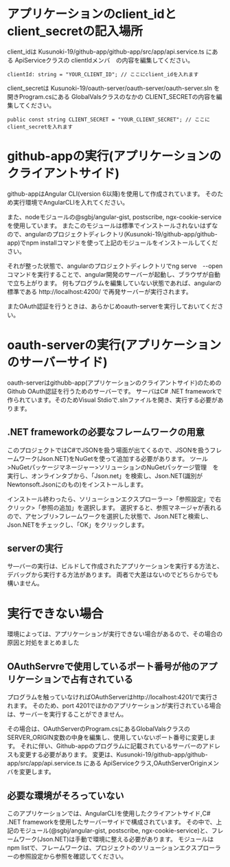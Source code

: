 # アプリケーションのclient_idとclient_secretの記入場所

client_idは Kusunoki-19/github-app/github-app/src/app/api.service.ts にある ApiServiceクラスの clientIdメンバ　の内容を編集してください。
```
clientId: string = "YOUR_CLIENT_ID"; // ここにclient_idを入れます
```


client_secretは Kusunoki-19/oauth-server/oauth-server/oauth-server.sln を開きProgram.csにある GlobalValsクラスのなかの CLIENT_SECRETの内容を編集してください。
```
public const string CLIENT_SECRET = "YOUR_CLIENT_SECRET"; // ここにclient_secretを入れます
```

# github-appの実行(アプリケーションのクライアントサイド)

github-appはAngular CLI(version 6以降)を使用して作成されています。
そのため実行環境でAngularCLIを入れてください。

また、nodeモジュールの@sgbj/angular-gist, postscribe, ngx-cookie-service を使用しています。
またこのモジュールは標準でインストールされないはずなので、angularのプロジェクトディレクトリ(Kusunoki-19/github-app/github-app)でnpm installコマンドを使って上記のモジュールをインストールしてください。

それが整った状態で、angularのプロジェクトディレクトリでng serve　--openコマンドを実行することで、angular開発のサーバーが起動し、ブラウザが自動で立ち上がります。
何もプログラムを編集していない状態であれば、angularの標準である http://localhost:4200/ で再発サーバーが実行されます。

またOAuth認証を行うときは、あらかじめoauth-serverを実行しておいてください。

# oauth-serverの実行(アプリケーションのサーバーサイド)

oauth-serverはgithubb-app(アプリケーションのクライアントサイド)のためのGithub OAuth認証を行うためのサーバーです。
サーバはC# .NET frameworkで作られています。そのためVisual Stdioで.slnファイルを開き、実行する必要があります。

## .NET frameworkの必要なフレームワークの用意

このプロジェクトではC#でJSONを扱う場面が出てくるので、JSONを扱うフレームワーク(Json.NET)をNuGetを使って追加する必要があります。
ツール>NuGetパッケージマネージャー>ソリューションのNuGetパッケージ管理　を実行し、オンラインタブから、「Json.net」を検索し、Json.NET(識別がNewtonsoft.Jsonにのもの)をインストールします。

インストール終わったら、ソリューションエクスプローラー>「参照設定」で右クリック>「参照の追加」を選択します。
選択すると、参照マネージャが表れるので、アセンブリ>フレームワークを選択した状態で、Json.NETと検索し、Json.NETをチェックし、「OK」をクリックします。

## serverの実行

サ―バーの実行は、ビルドして作成されたアプリケーションを実行する方法と、デバッグから実行する方法があります。
両者で大差はないのでどちらからでも構いません。


# 実行できない場合

環境によっては、アプリケーションが実行できない場合があるので、その場合の原因と対処をまとめました　

## OAuthServreで使用しているポート番号が他のアプリケーションで占有されている

プログラムを触っていなければOAuthServerはhttp://localhost:4201/で実行されます。
そのため、port 4201でほかのアプリケーションが実行されている場合は、サーバーを実行することができません。

その場合は、OAuthServerのProgram.csにあるGlobalValsクラスのSERVER_ORIGIN変数の中身を編集し、使用していないポート番号に変更します。
それに伴い、Github-appのプログラムに記載されているサーバーのアドレスも変更する必要があります。
変更は、Kusunoki-19/github-app/github-app/src/app/api.service.ts にある ApiServiceクラス,OAuthServerOriginメンバを変更します。

## 必要な環境がそろっていない

このアプリケーションでは、AngularCLIを使用したクライアントサイド,C# .NET frameworkを使用したサーバーサイドで構成されています。
その中で、上記のモジュール(@sgbj/angular-gist, postscribe, ngx-cookie-service)と、フレームワーク(Json.NET)は手動で環境に整える必要があります。
モジュールはnpm listで、フレームワークは、プロジェクトのソリューションエクスプローラーの参照設定から参照を確認してください。